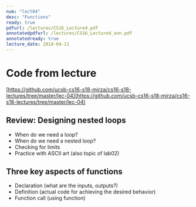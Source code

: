```yaml
---
num: "lect04"
desc: "Functions"
ready: true
pdfurl: /lectures/CS16_Lecture4.pdf
annotatedpdfurl: /lectures/CS16_Lecture4_ann.pdf
annotatedready: true
lecture_date: 2018-04-11
---
```


# Code from lecture
[https://github.com/ucsb-cs16-s18-mirza/cs16-s18-lectures/tree/master/lec-04](https://github.com/ucsb-cs16-s18-mirza/cs16-s18-lectures/tree/master/lec-04)

## Review: Designing nested loops
* When do we need a loop?
* When do we need a nested loop?
* Checking for limits
* Practice with ASCII art (also topic of lab02)

## Three key aspects of functions
* Declaration (what are the inputs, outputs?)
* Definition  (actual code for achieving the desired behavior)
* Function call (using function)

